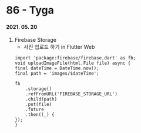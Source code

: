 86 - Tyga
========
#### 2021. 05. 20

1. Firebase Storage
    - 사진 업로드 하기 in Flutter Web
    ```
    import 'package:firebase/firebase.dart' as fb;
    void uploadImageFile(html.File file) async {
    final dateTime = DateTime.now();
    final path = 'images/$dateTime';

    fb
        .storage()
        .refFromURL('FIREBASE_STORAGE_URL')
        .child(path)
        .put(file)
        .future
        .then((_) {
    });
    }
    ```

